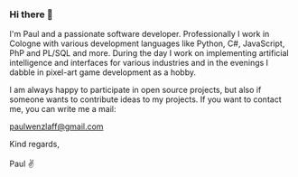 <!-- <img align="right" src="https://github.com/wnzlff/pygame-rpg/blob/main/src/img/player/idle.png" /> -->

### Hi there 👋
I'm Paul and a passionate software developer. Professionally I work in Cologne with various development languages like Python, C#, JavaScript, PhP and PL/SQL and more. During the day I work on implementing artificial intelligence and interfaces for various industries and in the evenings I dabble in pixel-art game development as a hobby.

I am always happy to participate in open source projects, but also if someone wants to contribute ideas to my projects. If you want to contact me, you can write me a mail:

paulwenzlaff@gmail.com

Kind regards,
<br><br>
Paul ✌️


